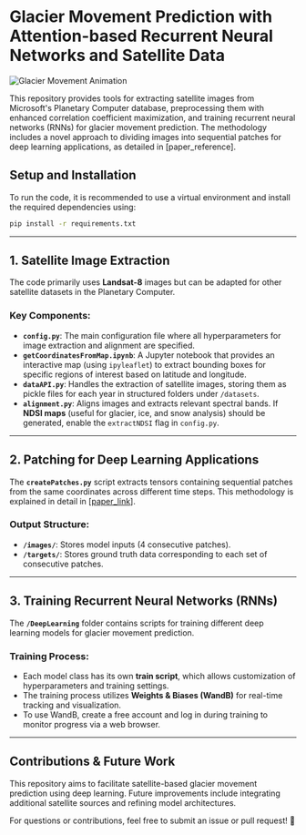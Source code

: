 # **Glacier Movement Prediction with Attention-based Recurrent Neural Networks and Satellite Data**  
![Glacier Movement Animation](animationParvatialigned.gif)  

This repository provides tools for extracting satellite images from Microsoft's Planetary Computer database, preprocessing them with enhanced correlation coefficient maximization, and training recurrent neural networks (RNNs) for glacier movement prediction. The methodology includes a novel approach to dividing images into sequential patches for deep learning applications, as detailed in [paper_reference].  

## **Setup and Installation**  
To run the code, it is recommended to use a virtual environment and install the required dependencies using:  
```bash
pip install -r requirements.txt
```

---

## **1. Satellite Image Extraction**  
The code primarily uses **Landsat-8** images but can be adapted for other satellite datasets in the Planetary Computer.  

### **Key Components:**  
- **`config.py`**: The main configuration file where all hyperparameters for image extraction and alignment are specified.  
- **`getCoordinatesFromMap.ipynb`**: A Jupyter notebook that provides an interactive map (using `ipyleaflet`) to extract bounding boxes for specific regions of interest based on latitude and longitude.  
- **`dataAPI.py`**: Handles the extraction of satellite images, storing them as pickle files for each year in structured folders under `/datasets`.  
- **`alignment.py`**: Aligns images and extracts relevant spectral bands. If **NDSI maps** (useful for glacier, ice, and snow analysis) should be generated, enable the `extractNDSI` flag in `config.py`.  

---

## **2. Patching for Deep Learning Applications**  
The **`createPatches.py`** script extracts tensors containing sequential patches from the same coordinates across different time steps. This methodology is explained in detail in [[paper_link](https://www.researchgate.net/profile/Jonas-Mueller-17/publication/376807637_Glacier_Movement_Prediction_with_Attention-based_Recurrent_Neural_Networks_and_Satellite_Data/links/658983872468df72d3d82576/Glacier-Movement-Prediction-with-Attention-based-Recurrent-Neural-Networks-and-Satellite-Data.pdf)].  

### **Output Structure:**  
- **`/images/`**: Stores model inputs (4 consecutive patches).  
- **`/targets/`**: Stores ground truth data corresponding to each set of consecutive patches.  

---

## **3. Training Recurrent Neural Networks (RNNs)**  
The **`/DeepLearning`** folder contains scripts for training different deep learning models for glacier movement prediction.  

### **Training Process:**  
- Each model class has its own **train script**, which allows customization of hyperparameters and training settings.  
- The training process utilizes **Weights & Biases (WandB)** for real-time tracking and visualization.  
- To use WandB, create a free account and log in during training to monitor progress via a web browser.  

---

## **Contributions & Future Work**  
This repository aims to facilitate satellite-based glacier movement prediction using deep learning. Future improvements include integrating additional satellite sources and refining model architectures.  

For questions or contributions, feel free to submit an issue or pull request! 🚀  
